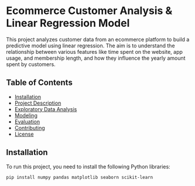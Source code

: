 # Ecommerce Customer Analysis & Linear Regression Model

This project analyzes customer data from an ecommerce platform to build a predictive model using linear regression. The aim is to understand the relationship between various features like time spent on the website, app usage, and membership length, and how they influence the yearly amount spent by customers.

## Table of Contents

- [Installation](#installation)
- [Project Description](#project-description)
- [Exploratory Data Analysis](#exploratory-data-analysis)
- [Modeling](#modeling)
- [Evaluation](#evaluation)
- [Contributing](#contributing)
- [License](#license)

## Installation

To run this project, you need to install the following Python libraries:

```bash
pip install numpy pandas matplotlib seaborn scikit-learn
